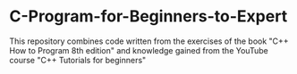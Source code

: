 # C-Program-for-Beginners-to-Expert
This repository combines code written from the exercises of the book "C++ How to Program 8th edition" and knowledge gained from the YouTube course "C++ Tutorials for beginners"
